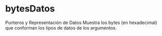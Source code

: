 # bytesDatos
Punteros y Representación de Datos
Muestra los bytes (en hexadecimal) que conforman los tipos de datos de los argumentos. 
